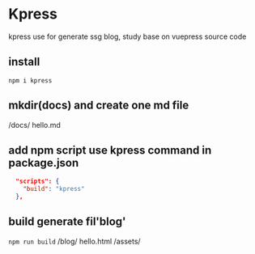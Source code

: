 # Kpress
kpress use for generate ssg blog, study base on vuepress source code

## install
`npm i kpress`

## mkdir(docs) and create one md file
/docs/
  hello.md

## add npm script use kpress command in package.json
``` json
  "scripts": {
    "build": "kpress"
  },
```

## build generate fil'blog' 
`npm run build`
/blog/
   hello.html
   /assets/

